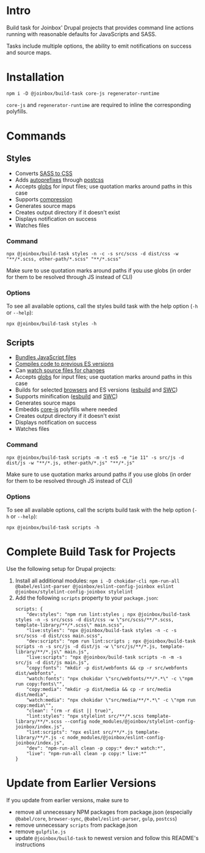 # Intro

Build task for Joinbox' Drupal projects that provides command line actions running with reasonable
defaults for JavaScripts and SASS.

Tasks include multiple options, the ability to emit notifications on success and source maps.


# Installation

`npm i -D @joinbox/build-task core-js regenerator-runtime`

`core-js` and `regenerator-runtime` are required to inline the corresponding polyfills.

# Commands


## Styles

- Converts [SASS to CSS](https://github.com/sass/dart-sass)
- Adds [autoprefixes](https://github.com/postcss/autoprefixer) through [postcss](https://postcss.org/)
- Accepts [globs](https://www.npmjs.com/package/glob) for input files; use quotation marks around
paths in this case
- Supports [compression](https://sass-lang.com/documentation/cli/dart-sass#style)
- Generates source maps
- Creates output directory if it doesn't exist
- Displays notification on success
- Watches files

### Command

`npx @joinbox/build-task styles -n -c -s src/scss -d dist/css -w "**/*.scss, other-path/*.scss" "**/*.scss"`

Make sure to use quotation marks around paths if you use globs (in order for them to be resolved
through JS instead of CLI)

### Options

To see all available options, call the styles build task with the help option (`-h` or `--help`):

`npx @joinbox/build-task styles -h`


## Scripts

- [Bundles JavaScript files](https://esbuild.github.io/)
- [Compiles code to previous ES versions](https://swc.rs/)
- Can [watch source files for changes](https://esbuild.github.io/api/#watch)
- Accepts [globs](https://www.npmjs.com/package/glob) for input files; use quotation marks around
paths in this case
- Builds for selected [browsers](https://github.com/browserslist/browserslist) and ES versions ([esbuild](https://esbuild.github.io/api/#target) and [SWC](https://swc.rs/docs/configuration/compilation#jsctarget))
- Supports minification ([esbuild](https://esbuild.github.io/api/#minify) and [SWC](https://swc.rs/docs/configuration/minification))
- Generates source maps
- Embedds [core-js](https://github.com/zloirock/core-js) polyfills where needed
- Creates output directory if it doesn't exist
- Displays notification on success
- Watches files

### Command

`npx @joinbox/build-task scripts -m -t es5 -e "ie 11" -s src/js -d dist/js -w "**/*.js, other-path/*.js" "**/*.js"`

Make sure to use quotation marks around paths if you use globs (in order for them to be resolved
through JS instead of CLI)

### Options

To see all available options, call the scripts build task with the help option (`-h` or `--help`):

`npx @joinbox/build-task scripts -h`



# Complete Build Task for Projects

Use the following setup for Drupal projects:

1. Install all additional modules:
    `npm i -D chokidar-cli npm-run-all @babel/eslint-parser @joinbox/eslint-config-joinbox eslint @joinbox/stylelint-config-joinbox stylelint`
2. Add the following `scripts` property to your `package.json`:
    ```
    scripts: {
        "dev:styles": "npm run lint:styles ; npx @joinbox/build-task styles -n -s src/scss -d dist/css -w \"src/scss/**/*.scss, template-library/**/*.scss\" main.scss",
        "live:styles": "npx @joinbox/build-task styles -n -c -s src/scss -d dist/css main.scss",
        "dev:scripts": "npm run lint:scripts ; npx @joinbox/build-task scripts -n -s src/js -d dist/js -w \"src/js/**/*.js, template-library/**/*.js\" main.js",
        "live:scripts": "npx @joinbox/build-task scripts -n -m -s src/js -d dist/js main.js",
        "copy:fonts": "mkdir -p dist/webfonts && cp -r src/webfonts dist/webfonts",
        "watch:fonts": "npx chokidar \"src/webfonts/**/*.*\" -c \"npm run copy:fonts\"",
        "copy:media": "mkdir -p dist/media && cp -r src/media dist/media",
        "watch:media": "npx chokidar \"src/media/**/*.*\" -c \"npm run copy:media\"",
        "clean": "(rm -r dist || true)",
        "lint:styles": "npx stylelint src/**/*.scss template-library/**/*.scss --config node_modules/@joinbox/stylelint-config-joinbox/index.js",
        "lint:scripts": "npx eslint src/**/*.js template-library/**/*.js -c node_modules/@joinbox/eslint-config-joinbox/index.js",
        "dev": "npm-run-all clean -p copy:* dev:* watch:*",
        "live": "npm-run-all clean -p copy:* live:*"
    }
    ```

# Update from Earlier Versions

If you update from earlier versions, make sure to 
- remove all unnecessary NPM packages from package.json (especially `@babel/core`, `browser-sync`, `@babel/eslint-parser`, `gulp`, `postcss`)
- remove unnecessary `scripts` from package.json
- remove `gulpfile.js`
- update `@joinbox/build-task` to newest version and follow this README's instructions